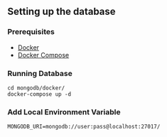 ## Setting up the database

### Prerequisites

- [Docker](https://www.docker.com/)
- [Docker Compose](https://docs.docker.com/compose/install/)

### Running Database

```shell
cd mongodb/docker/
docker-compose up -d
```

### Add Local Environment Variable

```
MONGODB_URI=mongodb://user:pass@localhost:27017/
```
